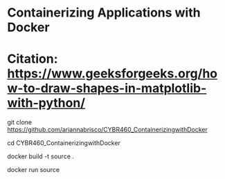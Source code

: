 # Containerizing Applications with Docker

# Citation: https://www.geeksforgeeks.org/how-to-draw-shapes-in-matplotlib-with-python/

git clone https://github.com/ariannabrisco/CYBR460_ContainerizingwithDocker

cd CYBR460_ContainerizingwithDocker 

docker build -t source .

docker run source
